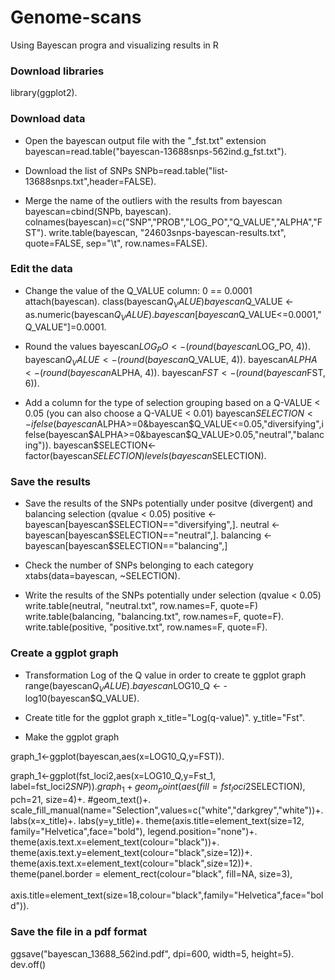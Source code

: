 # Genome-scans
Using Bayescan progra and visualizing results in R

### Download libraries
library(ggplot2). 

### Download data

* Open the bayescan output file with the "_fst.txt" extension
bayescan=read.table("bayescan-13688snps-562ind.g_fst.txt"). 

* Download the list of SNPs
SNPb=read.table("list-13688snps.txt",header=FALSE). 

* Merge the name of the outliers with the results from bayescan
bayescan=cbind(SNPb, bayescan). 
colnames(bayescan)=c("SNP","PROB","LOG_PO","Q_VALUE","ALPHA","FST"). 
write.table(bayescan, "24603snps-bayescan-results.txt", quote=FALSE, sep="\t", row.names=FALSE). 

### Edit the data

* Change the value of the Q_VALUE column: 0 == 0.0001 
attach(bayescan). 
class(bayescan$Q_VALUE)  
bayescan$Q_VALUE <- as.numeric(bayescan$Q_VALUE). 
bayescan[bayescan$Q_VALUE<=0.0001,"Q_VALUE"]=0.0001. 

* Round the values
bayescan$LOG_PO <- (round(bayescan$LOG_PO, 4)). 
bayescan$Q_VALUE <- (round(bayescan$Q_VALUE, 4)). 
bayescan$ALPHA <- (round(bayescan$ALPHA, 4)). 
bayescan$FST <- (round(bayescan$FST, 6)). 

* Add a column for the type of selection grouping based on a Q-VALUE < 0.05 (you can also choose a Q-VALUE < 0.01)
bayescan$SELECTION <- ifelse(bayescan$ALPHA>=0&bayescan$Q_VALUE<=0.05,"diversifying",ifelse(bayescan$ALPHA>=0&bayescan$Q_VALUE>0.05,"neutral","balancing")). 
bayescan$SELECTION<- factor(bayescan$SELECTION)
levels(bayescan$SELECTION). 

### Save the results

* Save the results of the SNPs potentially under positve (divergent) and balancing selection (qvalue < 0.05)
positive <- bayescan[bayescan$SELECTION=="diversifying",]. 
neutral <- bayescan[bayescan$SELECTION=="neutral",]. 
balancing <- bayescan[bayescan$SELECTION=="balancing",]  

* Check the number of SNPs belonging to each category
xtabs(data=bayescan, ~SELECTION). 

* Write the results of the SNPs potentially under selection (qvalue < 0.05)
write.table(neutral, "neutral.txt", row.names=F, quote=F)  
write.table(balancing, "balancing.txt", row.names=F, quote=F). 
write.table(positive, "positive.txt", row.names=F, quote=F). 

### Create a ggplot graph

* Transformation Log of the Q value in order to create te ggplot graph
range(bayescan$Q_VALUE). 
bayescan$LOG10_Q <- -log10(bayescan$Q_VALUE). 

* Create title for the ggplot graph
x_title="Log(q-value)". 
y_title="Fst". 

* Make the ggplot graph

graph_1<-ggplot(bayescan,aes(x=LOG10_Q,y=FST)). 

graph_1<-ggplot(fst_loci2,aes(x=LOG10_Q,y=Fst_1, label=fst_loci2$SNP)). 
graph_1+geom_point(aes(fill=fst_loci2$SELECTION), pch=21, size=4)+. 
  #geom_text()+. 
  scale_fill_manual(name="Selection",values=c("white","darkgrey","white"))+. 
  labs(x=x_title)+. 
  labs(y=y_title)+. 
  theme(axis.title=element_text(size=12, family="Helvetica",face="bold"), legend.position="none")+. 
  theme(axis.text.x=element_text(colour="black"))+. 
  theme(axis.text.y=element_text(colour="black",size=12))+. 
  theme(axis.text.x=element_text(colour="black",size=12))+. 
  theme(panel.border = element_rect(colour="black", fill=NA, size=3),  
        axis.title=element_text(size=18,colour="black",family="Helvetica",face="bold")). 
   
### Save the file in a pdf format
ggsave("bayescan_13688_562ind.pdf", dpi=600, width=5, height=5). 
dev.off()

